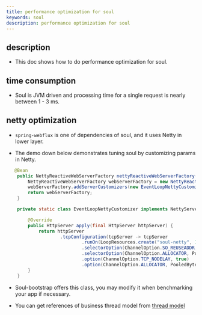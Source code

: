 ```yaml
---
title: performance optimization for soul
keywords: soul
description: performance optimization for soul
---
```


## description

* This doc shows how to do performance optimization for soul.


## time consumption

* Soul is JVM driven and processing time for a single request is nearly between 1 - 3 ms.

## netty optimization

* `spring-webflux` is one of dependencies of soul, and it uses Netty in lower layer.

* The demo down below demonstrates tuning soul by customizing params in Netty.

```java
   @Bean
    public NettyReactiveWebServerFactory nettyReactiveWebServerFactory() {
        NettyReactiveWebServerFactory webServerFactory = new NettyReactiveWebServerFactory();
        webServerFactory.addServerCustomizers(new EventLoopNettyCustomizer());
        return webServerFactory;
    }

    private static class EventLoopNettyCustomizer implements NettyServerCustomizer {

        @Override
        public HttpServer apply(final HttpServer httpServer) {
            return httpServer
                    .tcpConfiguration(tcpServer -> tcpServer
                            .runOn(LoopResources.create("soul-netty", 1, DEFAULT_IO_WORKER_COUNT, true), false)
                            .selectorOption(ChannelOption.SO_REUSEADDR, true)
                            .selectorOption(ChannelOption.ALLOCATOR, PooledByteBufAllocator.DEFAULT)
                            .option(ChannelOption.TCP_NODELAY, true)
                            .option(ChannelOption.ALLOCATOR, PooledByteBufAllocator.DEFAULT));
        }
    }
```

* Soul-bootstrap offers this class, you may modify it when benchmarking your app if necessary.

* You can get references of business thread model from [thread model](dev-thread_en.md)








